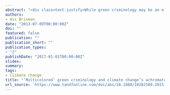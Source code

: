```yaml
---
abstract: "<div class=text-justify>While green criminology may be an effective name or label for the sub-field or perspective within criminology that considers a wide range of environmental issues, it is, in reality, a ‘multicolored green’ – a criminology that engages a spectrum of issues, that reflects the interests of some racial groups more than others, that reveals and analyzes environmental harms which disproportionately impact some racial groups more than others, and that can be approached from a number of vantage points or that can be viewed with variously tinted lenses. This article begins with an overview of climate change, including a discussion of its anticipated impacts and indicators of its already-being-felt effects. It then offers some general comments on the disproportionate impact of environmental threats and harms before turning to a discussion of the present and anticipated distributional impacts of climate change. Here, this article argues that climate change is, in effect, achromatopsic – it is color-blind, in that it affects us all regardless of skin color – but that those impacts will be distributed unevenly/unequally and that various groups are and will continue to be in different positions to adapt to climate change. This article concludes by suggesting that while the environmental harms caused by climate change are real – and the risks and threats they pose tangible and serious – climate change presents an exciting challenge for our creative potential as humans. In the process of reducing our consumption of fossil fuels and stabilizing (or, better yet, reducing) our greenhouse gas emissions, we might better assist those geopolitical regions most at risk (i.e. poor, developing countries) to become more resilient – an approach that is necessary for both the physical health of the planet and the prospects for social justice.</div>"
authors:
- Avi Brisman.
date: "2013-07-09T00:00:00Z"
doi: ""
featured: false
publication: ""
publication_short: ""
publication_types:
- "2"
publishDate: "2017-01-01T00:00:00Z"
slides:
summary:
tags:
- Climate change
title: "‘Multicolored’ green criminology and climate change’s achromatopsia"
url_source: 'https://www.tandfonline.com/doi/abs/10.1080/10282580.2015.1025629'
---
```



